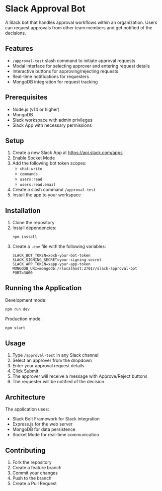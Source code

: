 # Slack Approval Bot

A Slack bot that handles approval workflows within an organization. Users can request approvals from other team members and get notified of the decisions.

## Features

- `/approval-test` slash command to initiate approval requests
- Modal interface for selecting approver and entering request details
- Interactive buttons for approving/rejecting requests
- Real-time notifications for requesters
- MongoDB integration for request tracking

## Prerequisites

- Node.js (v14 or higher)
- MongoDB
- Slack workspace with admin privileges
- Slack App with necessary permissions

## Setup

1. Create a new Slack App at https://api.slack.com/apps
2. Enable Socket Mode
3. Add the following bot token scopes:
   - `chat:write`
   - `commands`
   - `users:read`
   - `users:read.email`
4. Create a slash command `/approval-test`
5. Install the app to your workspace

## Installation

1. Clone the repository
2. Install dependencies:
   ```bash
   npm install
   ```
3. Create a `.env` file with the following variables:
   ```
   SLACK_BOT_TOKEN=xoxb-your-bot-token
   SLACK_SIGNING_SECRET=your-signing-secret
   SLACK_APP_TOKEN=xapp-your-app-token
   MONGODB_URI=mongodb://localhost:27017/slack-approval-bot
   PORT=3000
   ```

## Running the Application

Development mode:
```bash
npm run dev
```

Production mode:
```bash
npm start
```

## Usage

1. Type `/approval-test` in any Slack channel
2. Select an approver from the dropdown
3. Enter your approval request details
4. Click Submit
5. The approver will receive a message with Approve/Reject buttons
6. The requester will be notified of the decision


## Architecture

The application uses:
- Slack Bolt Framework for Slack integration
- Express.js for the web server
- MongoDB for data persistence
- Socket Mode for real-time communication

## Contributing

1. Fork the repository
2. Create a feature branch
3. Commit your changes
4. Push to the branch
5. Create a Pull Request
